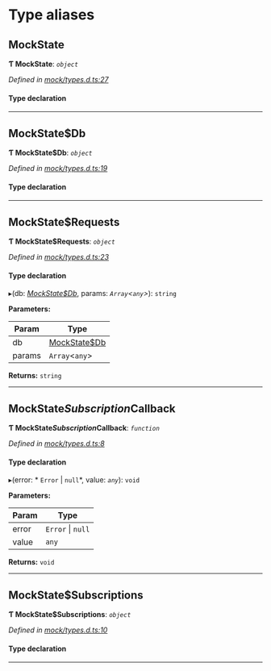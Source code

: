 

# Type aliases

<a id="mockstate"></a>

##  MockState

**Ƭ MockState**: *`object`*

*Defined in [mock/types.d.ts:27](https://github.com/polkadot-js/api/blob/82baafb/packages/rpc-provider/src/mock/types.d.ts#L27)*

#### Type declaration

___
<a id="mockstate_db"></a>

##  MockState$Db

**Ƭ MockState$Db**: *`object`*

*Defined in [mock/types.d.ts:19](https://github.com/polkadot-js/api/blob/82baafb/packages/rpc-provider/src/mock/types.d.ts#L19)*

#### Type declaration

[index: `string`]: `Uint8Array`

___
<a id="mockstate_requests"></a>

##  MockState$Requests

**Ƭ MockState$Requests**: *`object`*

*Defined in [mock/types.d.ts:23](https://github.com/polkadot-js/api/blob/82baafb/packages/rpc-provider/src/mock/types.d.ts#L23)*

#### Type declaration

[index: `string`]: `function`

▸(db: *[MockState$Db](_mock_types_d_.md#mockstate_db)*, params: *`Array`<`any`>*): `string`

**Parameters:**

| Param | Type |
| ------ | ------ |
| db | [MockState$Db](_mock_types_d_.md#mockstate_db) |
| params | `Array`<`any`> |

**Returns:** `string`

___
<a id="mockstate_subscription_callback"></a>

##  MockState$Subscription$Callback

**Ƭ MockState$Subscription$Callback**: *`function`*

*Defined in [mock/types.d.ts:8](https://github.com/polkadot-js/api/blob/82baafb/packages/rpc-provider/src/mock/types.d.ts#L8)*

#### Type declaration
▸(error: * `Error` &#124; `null`*, value: *`any`*): `void`

**Parameters:**

| Param | Type |
| ------ | ------ |
| error |  `Error` &#124; `null`|
| value | `any` |

**Returns:** `void`

___
<a id="mockstate_subscriptions"></a>

##  MockState$Subscriptions

**Ƭ MockState$Subscriptions**: *`object`*

*Defined in [mock/types.d.ts:10](https://github.com/polkadot-js/api/blob/82baafb/packages/rpc-provider/src/mock/types.d.ts#L10)*

#### Type declaration

[index: `string`]: `object`

___


